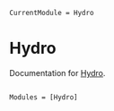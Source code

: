 ```@meta
CurrentModule = Hydro
```

# Hydro

Documentation for [Hydro](https://github.com/chongchonghe/Hydro.jl).

```@index
```

```@autodocs
Modules = [Hydro]
```
